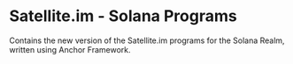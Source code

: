 # Satellite.im - Solana Programs

Contains the new version of the Satellite.im programs for the Solana Realm, written using Anchor Framework.
